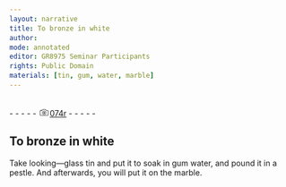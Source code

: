 ```yaml
---
layout: narrative
title: To bronze in white
author:
mode: annotated
editor: GR8975 Seminar Participants
rights: Public Domain
materials: [tin, gum, water, marble]
---
```


 <br/>- - - - - <a href="http://gallica.bnf.fr/ark:/12148/btv1b10500001g/f153.image"><img src="../assets/photo-icon.png" alt="folio image: " style="display:inline-block; margin-bottom:-3px;"/>074r</a> - - - - - <br/> 
## To bronze in white

 
Take looking—glass tin and put it to soak in gum water, and pound it in a pestle. And afterwards, you will put it on the marble.
 